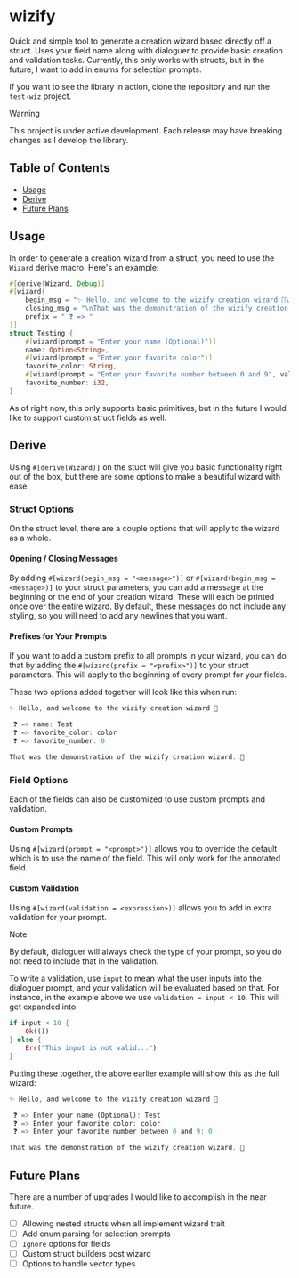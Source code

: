 # wizify

Quick and simple tool to generate a creation wizard based directly off a struct. Uses your field name along with dialoguer to provide
basic creation and validation tasks. Currently, this only works with structs, but in the future, I want to add in enums for selection 
prompts.

If you want to see the library in action, clone the repository and run the `test-wiz` project.

> [!WARNING]
> This project is under active development. Each release may have breaking changes as I develop the library.

## Table of Contents

- [Usage](#usage)
- [Derive](#derive)
- [Future Plans](#future-plans)

## Usage
In order to generate a creation wizard from a struct, you need to use the `Wizard` derive macro. Here's an example:

```rust
#[derive(Wizard, Debug)]
#[wizard(
    begin_msg = "✨ Hello, and welcome to the wizify creation wizard 🐧\n\n",
    closing_msg = "\nThat was the demonstration of the wizify creation wizard. 🌛",
    prefix = " ❓ => "
)]
struct Testing {
    #[wizard(prompt = "Enter your name (Optional)")]
    name: Option<String>,
    #[wizard(prompt = "Enter your favorite color")]
    favorite_color: String,
    #[wizard(prompt = "Enter your favorite number between 0 and 9", validation = input < 10)]
    favorite_number: i32,
}
```
As of right now, this only supports basic primitives, but in the future I would like to support custom struct fields as well.

## Derive
Using `#[derive(Wizard)]` on the stuct will give you basic functionality right out of the box, but there are some options to make a 
beautiful wizard with ease.

### Struct Options
On the struct level, there are a couple options that will apply to the wizard as a whole.

#### Opening / Closing Messages
By adding `#[wizard(begin_msg = "<message>")]` or `#[wizard(begin_msg = <message>)]` to your struct parameters, you can add a message at the beginning or the
end of your creation wizard. These will each be printed once over the entire wizard. By default, these messages do not include any 
styling, so you will need to add any newlines that you want.

#### Prefixes for Your Prompts
If you want to add a custom prefix to all prompts in your wizard, you can do that by adding the `#[wizard(prefix = "<prefix>")]` to your
struct parameters. This will apply to the beginning of every prompt for your fields.

These two options added together will look like this when run:

```rust
✨ Hello, and welcome to the wizify creation wizard 🐧

 ❓ => name: Test
 ❓ => favorite_color: color
 ❓ => favorite_number: 0

That was the demonstration of the wizify creation wizard. 🌛
```

### Field Options
Each of the fields can also be customized to use custom prompts and validation.

#### Custom Prompts
Using `#[wizard(prompt = "<prompt>")]` allows you to override the default which is to use the name of the field. This will only work for the
annotated field.

#### Custom Validation
Using `#[wizard(validation = <expression>)]` allows you to add in extra validation for your prompt. 

> [!NOTE]
> By default, dialoguer will always check
> the type of your prompt, so you do not need to include that in the validation. 

To write a validation, use `input` to mean what the user inputs into the dialoguer prompt, and your validation will be evaluated based on that.
For instance, in the example above we use `validation = input < 10`. This will get expanded into:

```rust
if input < 10 {
    Ok(())
} else {
    Err("This input is not valid...")
}
```
Putting these together, the above earlier example will show this as the full wizard:

```rust
✨ Hello, and welcome to the wizify creation wizard 🐧

 ❓ => Enter your name (Optional): Test
 ❓ => Enter your favorite color: color
 ❓ => Enter your favorite number between 0 and 9: 0

That was the demonstration of the wizify creation wizard. 🌛
```

## Future Plans
There are a number of upgrades I would like to accomplish in the near future.
- [ ] Allowing nested structs when all implement wizard trait
- [ ] Add enum parsing for selection prompts
- [ ] `Ignore` options for fields
- [ ] Custom struct builders post wizard
- [ ] Options to handle vector types
